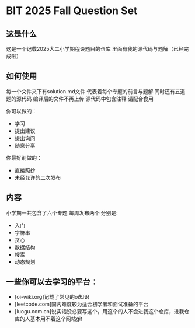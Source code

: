 # BIT 2025 Fall Question Set

## 这是什么

这是一个记载2025大二小学期程设题目的仓库 里面有我的源代码与题解（已经完成啦）

## 如何使用

每一个文件夹下有solution.md文件 代表着每个专题的前言与题解 同时还有五道题的源代码 编译后的文件不再上传
源代码中包含注释 请配合食用

你可以做的：

- 学习
- 提出建议
- 提出询问
- 随意分享

你最好别做的：

- 直接照抄
- 未经允许的二次发布

## 内容

小学期一共包含了六个专题 每周发布两个 分别是:

- 入门
- 字符串
- 贪心
- 数据结构
- 搜索
- 动态规划

## 一些你可以去学习的平台：

- [oi-wiki.org]记载了常见的oi知识
- [leetcode.com]国内难度较为适合初学者和面试准备的平台
- [luogu.com.cn]说实话没必要写这个，用这个的人不会进我这个仓库，进我仓库的人基本用不着这个网站git
